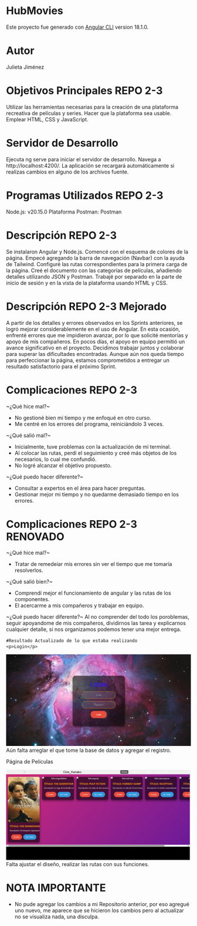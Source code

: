 # HubMovies
Este proyecto fue generado con  [Angular CLI](https://github.com/angular/angular-cli) version 18.1.0.
# Autor
Julieta Jiménez

# Objetivos Principales REPO 2-3
Utilizar las herramientas necesarias para la creación de una plataforma recreativa de películas y series.
Hacer que la plataforma sea usable.
Emplear HTML, CSS y JavaScript.
# Servidor de Desarrollo
Ejecuta ng serve para iniciar el servidor de desarrollo. Navega a http://localhost:4200/. La aplicación se recargará automáticamente si realizas cambios en alguno de los archivos fuente.

# Programas Utilizados REPO 2-3

Node.js: v20.15.0
Plataforma Postman: Postman


# Descripción REPO 2-3
Se instalaron Angular y Node.js. Comencé con el esquema de colores de la página.
Empecé agregando la barra de navegación (Navbar) con la ayuda de Tailwind.
Configuré las rutas correspondientes para la primera carga de la página.
Creé el documento con las categorías de películas, añadiendo detalles utilizando JSON y Postman.
Trabajé por separado en la parte de inicio de sesión y en la vista de la plataforma usando HTML y CSS.
# Descripción REPO 2-3 Mejorado
A partir de los detalles y errores observados en los Sprints anteriores, se logró mejorar considerablemente en el uso de Angular. En esta ocasión, enfrenté errores que me impidieron avanzar, por lo que solicité mentorías y apoyo de mis compañeros. En pocos días, el apoyo en equipo permitió un avance significativo en el proyecto. Decidimos trabajar juntos y colaborar para superar las dificultades encontradas. Aunque aún nos queda tiempo para perfeccionar la página, estamos comprometidos a entregar un resultado satisfactorio para el próximo Sprint.
# Complicaciones REPO 2-3
~¿Qué hice mal?~
* No gestioné bien mi tiempo y me enfoqué en otro curso.
* Me centré en los errores del programa, reiniciándolo 3 veces.
  
~¿Qué salió mal?~
* Inicialmente, tuve problemas con la actualización de mi terminal.
* Al colocar las rutas, perdí el seguimiento y creé más objetos de los necesarios, lo cual me confundió.
* No logré alcanzar el objetivo propuesto.
  
~¿Qué puedo hacer diferente?~
* Consultar a expertos en el área para hacer preguntas.
* Gestionar mejor mi tiempo y no quedarme demasiado tiempo en los errores.
  
# Complicaciones REPO 2-3 RENOVADO
~¿Qué hice mal?~
* Tratar de remedeiar mis errores sin ver el tiempo que me tomaría resolverlos.
  
~¿Qué salió bien?~
* Comprendí mejor el funcionamiento de angular y las rutas de los componentes.
* El acercarme a mis compañeros y trabajar en equipo.
    
~¿Qué puedo hacer diferente?~
  Al no comprender del todo los poroblemas, seguir apoyandome de mis compañeros, dividirnos las tarea y explicarnos cualquier detalle, si nos organizamos podemos tener una mejor entrega.

    #Resultado Actualizado de lo que estaba realizando
    <p>Login</p>
  <img src="login.png" alt="PaginaPrincipal" whith="5vw">
  Aún falta arreglar el que tome la base de datos y agregar el registro.

   <p>Página de Películas</p>
  <img src="principal.png" alt="PaginaPrincipal" whith="5vw">
  Falta ajustar el diseño, realizar las rutas con sus funciones.


# NOTA IMPORTANTE

* No pude agregar los cambios a mi Repositorio anterior, por eso agregué uno nuevo, me aparece que se hicieron los cambios pero al actualizar no se visualiza nada, una disculpa.
  
  
  



